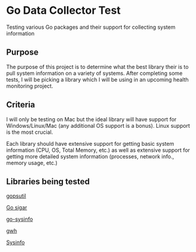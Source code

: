 # Go Data Collector Test

Testing various Go packages and their support for collecting system information

## Purpose

The purpose of this project is to determine what the best library their is to pull system information on a variety of systems. After completing some tests, I will be picking a library which I will be using in an upcoming health monitoring project.

## Criteria

I will only be testing on Mac but the ideal library will have support for Windows/Linux/Mac (any additional OS support is a bonus). Linux support is the most crucial.

Each library should have extensive support for getting basic system information (CPU, OS, Total Memory, etc.) as well as extensive support for getting more detailed system information (processes, network info., memory usage, etc.)

## Libraries being tested

[gopsutil](https://github.com/shirou/gopsutil)

[Go sigar](https://github.com/cloudfoundry/gosigar/)

[go-sysinfo](https://github.com/elastic/go-sysinfo)

[gwh](https://github.com/jaypipes/ghw)

[Sysinfo](https://github.com/zcalusic/sysinfo)
